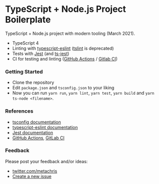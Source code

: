 # TypeScript + Node.js Project Boilerplate

TypeScript + Node.js project with modern tooling (March 2021).

* TypeScript 4
* Linting with [typescript-eslint](https://github.com/typescript-eslint/typescript-eslint) ([tslint](https://palantir.github.io/tslint/) is deprecated)
* Tests with [Jest](https://jestjs.io/docs/getting-started) (and [ts-jest](https://www.npmjs.com/package/ts-jest))
* CI for testing and linting ([GitHub Actions](https://docs.github.com/en/actions) / [Gitlab CI](https://docs.gitlab.com/ee/ci/))


### Getting Started

* Clone the repository
* Edit `package.json` and `tsconfig.json` to your liking
* Now you can run `yarn run`, `yarn lint`, `yarn test`, `yarn build` and `yarn ts-node <filename>`.



### References

* [tsconfig documentation](https://www.typescriptlang.org/tsconfig)
* [typescript-eslint documentation](https://github.com/typescript-eslint/typescript-eslint/blob/master/docs/getting-started/linting/README.md)
* [Jest documentation](https://jestjs.io/docs/getting-started)
* [GitHub Actions](https://docs.github.com/en/actions), [GitLab CI](https://docs.gitlab.com/ee/ci/)


### Feedback

Please post your feedback and/or ideas:

* [twitter.com/metachris](https://twitter.com/metachris)
* [Create a new issue](https://github.com/metachris/typescript-nodejs-boilerplate/issues)
